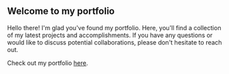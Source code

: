 ## Welcome to my portfolio

Hello there! I'm glad you've found my portfolio. Here, you'll find a collection of my latest projects and accomplishments. If you have any questions or would like to discuss potential collaborations, please don't hesitate to reach out.

Check out my portfolio [here](http://portfolio.senytera.online).